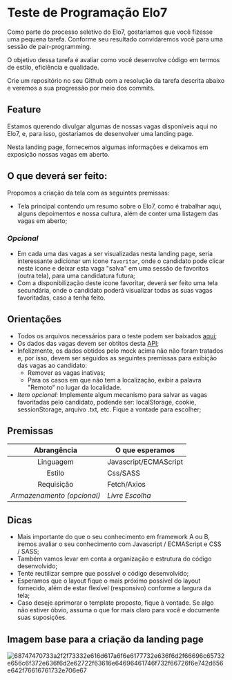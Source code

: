 # Teste de Programação Elo7
Como parte do processo seletivo do Elo7, gostaríamos que você fizesse uma pequena tarefa. Conforme seu resultado convidaremos você para uma sessão de pair-programming.

O objetivo dessa tarefa é avaliar como você desenvolve código em termos de estilo, eficiência e qualidade.

Crie um repositório no seu Github com a resolução da tarefa descrita abaixo e veremos a sua progressão por meio dos commits.

## Feature
Estamos querendo divulgar algumas de nossas vagas disponíveis aqui no Elo7, e, para isso, gostariamos de desenvolver uma landing page.

Nesta landing page, fornecemos algumas informações e deixamos em exposição nossas vagas em aberto.

## O que deverá ser feito:
Propomos a criação da tela com as seguintes premissas:
- Tela principal contendo um resumo sobre o Elo7, como é trabalhar aqui, alguns depoimentos e nossa cultura, além de conter uma listagem das vagas em aberto;

### *Opcional*
- Em cada uma das vagas a ser visualizadas nesta landing page, seria interessante adicionar um icone `favoritar`, onde o candidato pode clicar neste icone e deixar esta vaga "salva" em uma sessão de favoritos (outra tela), para uma candidatura futura;
- Com a disponibilização deste icone favoritar, deverá ser feito uma tela secundária, onde o candidato poderá visualizar todas as suas vagas favoritadas, caso a tenha feito.

## Orientações
- Todos os arquivos necessários para o teste podem ser baixados [aqui](https://s3.amazonaws.com/files.elo7.com.br/candidatos/front-end/teste.zip);
- Os dados das vagas devem ser obtitos desta [API](http://www.mocky.io/v2/5d6fb6b1310000f89166087b);
- Infelizmente, os dados obtidos pelo mock acima não não foram tratados e, por isso, devem ser seguidos as seguintes premissas para exibição das vagas ao candidato:
  - Remover as vagas inativas;
  - Para os casos em que não tem a localização, exibir  a palavra "Remoto" no lugar da localidade.
- *Item opcional*: Implemente algum mecanismo para salvar as vagas favoritadas pelo candidato, podende ser: localStorage, cookie, sessionStorage, arquivo .txt, etc. Fique a vontade para escolher;

## Premissas
| Abrangência                | O que esperamos       |
| :------------------------: | --------------------- |
| Linguagem                  | Javascript/ECMAScript |
| Estilo                     | Css/SASS              |
| Requisição                 | Fetch/Axios           |
| *Armazenamento (opcional)* | *Livre Escolha*       |

## Dicas
- Mais importante do que o seu conhecimento em framework A ou B, iremos avaliar o seu conhecimento com Javascript / ECMAScript  e CSS / SASS;
- Também vamos levar em conta a organização e estrutura do código desenvolvido;
- Tente reutilizar sempre que possível o código desenvolvido;
- Esperamos que o layout fique o mais próximo possível do layout fornecido, além de estar flexível (responsivo) conforme a largura da tela;
- Caso deseje aprimorar o template proposto, fique à vontade. Se algo não estiver óbvio, assuma o que for mais claro para você e documente suas suposições.

## Imagem base para a criação da landing page
![68747470733a2f2f73332e616d617a6f6e6177732e636f6d2f66696c65732e656c6f372e636f6d2e62722f63616e64696461746f732f66726f6e742d656e642f76616761732e706e67](https://user-images.githubusercontent.com/7774041/180889357-426be8e3-9e24-4fe5-b88d-7caebc3ac352.png)
